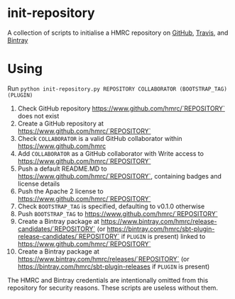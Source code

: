 # init-repository

A collection of scripts to initialise a HMRC repository on [GitHub](https://www.github.com/hmrc), [Travis](https://www.travis-ci.org/hmrc), and [Bintray](https://www.bintray.com/hmrc)

# Using

Run `python init-repository.py REPOSITORY COLLABORATOR (BOOTSTRAP_TAG) (PLUGIN)`

1. Check GitHub repository https://www.github.com/hmrc/`REPOSITORY` does not exist
2. Create a GitHub repository at https://www.github.com/hmrc/`REPOSITORY`
3. Check `COLLABORATOR` is a valid GitHub collaborator within https://www.github.com/hmrc
4. Add `COLLABORATOR` as a GitHub collaborator with Write access to https://www.github.com/hmrc/`REPOSITORY`
5. Push a default README.MD to https://www.github.com/hmrc/`REPOSITORY`, containing badges and license details
6. Push the Apache 2 license to https://www.github.com/hmrc/`REPOSITORY`
7. Check `BOOTSTRAP_TAG` is specified, defaulting to v0.1.0 otherwise
8. Push `BOOTSTRAP_TAG` to https://www.github.com/hmrc/`REPOSITORY`
9. Create a Bintray package at https://www.bintray.com/hmrc/release-candidates/`REPOSITORY` (or https://bintray.com/hmrc/sbt-plugin-release-candidates/`REPOSITORY` if `PLUGIN` is present) linked to https://www.github.com/hmrc/`REPOSITORY`
10. Create a Bintray package at https://www.bintray.com/hmrc/releases/`REPOSITORY` (or https://bintray.com/hmrc/sbt-plugin-releases if `PLUGIN` is present)

The HMRC and Bintray credentials are intentionally omitted from this repository for security reasons. These scripts are useless without them.
